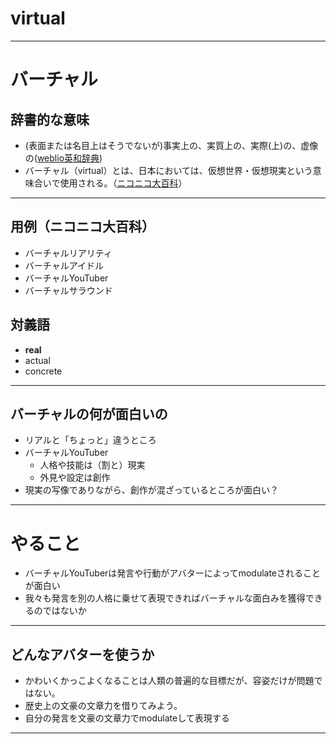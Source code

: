 virtual
===

---

# バーチャル
## 辞書的な意味
- (表面または名目上はそうでないが)事実上の、実質上の、実際(上)の、虚像の([weblio英和辞典](https://ejje.weblio.jp/content/virtual))
- バーチャル（virtual）とは、日本においては、仮想世界・仮想現実という意味合いで使用される。（[ニコニコ大百科](http://dic.nicovideo.jp/a/バーチャル)）

---

## 用例（ニコニコ大百科）
- バーチャルリアリティ
- バーチャルアイドル
- バーチャルYouTuber
- バーチャルサラウンド

## 対義語
- **real**
- actual
- concrete

---

## バーチャルの何が面白いの
- リアルと「ちょっと」違うところ
- バーチャルYouTuber
	- 人格や技能は（割と）現実
	- 外見や設定は創作
- 現実の写像でありながら、創作が混ざっているところが面白い？

---

# やること
- バーチャルYouTuberは発言や行動がアバターによってmodulateされることが面白い
- 我々も発言を別の人格に乗せて表現できればバーチャルな面白みを獲得できるのではないか

---

## どんなアバターを使うか

- かわいくかっこよくなることは人類の普遍的な目標だが、容姿だけが問題ではない。
- 歴史上の文豪の文章力を借りてみよう。
- 自分の発言を文豪の文章力でmodulateして表現する

---